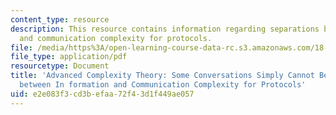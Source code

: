 ```yaml
---
content_type: resource
description: This resource contains information regarding separations between information
  and communication complexity for protocols.
file: /media/https%3A/open-learning-course-data-rc.s3.amazonaws.com/18-405j-advanced-complexity-theory-spring-2016/e2e083f3cd3befaa72f43d1f449ae057_MIT18_405JS16_Protocols.pdf
file_type: application/pdf
resourcetype: Document
title: 'Advanced Complexity Theory: Some Conversations Simply Cannot Be Concise: Separations
  between In formation and Communication Complexity for Protocols'
uid: e2e083f3-cd3b-efaa-72f4-3d1f449ae057
---
```

